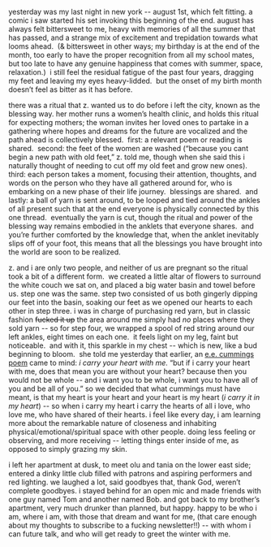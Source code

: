 yesterday was my last night in new york -- august 1st, which felt fitting. a comic i saw started his set invoking this beginning of the end. august has always felt bittersweet to me, heavy with memories of all the summer that has passed, and a strange mix of excitement and trepidation towards what looms ahead.  (& bittersweet in other ways; my birthday is at the end of the month, too early to have the proper recognition from all my school mates, but too late to have any genuine happiness that comes with summer, space, relaxation.)  i still feel the residual fatigue of the past four years, dragging my feet and leaving my eyes heavy-lidded.  but the onset of my birth month doesn’t feel as bitter as it has before.

there was a ritual that z. wanted us to do before i left the city, known as the blessing way. her mother runs a women’s health clinic, and holds this ritual for expecting mothers; the woman invites her loved ones to partake in a gathering where hopes and dreams for the future are vocalized and the path ahead is collectively blessed.  first: a relevant poem or reading is shared.  second: the feet of the women are washed (“because you cant begin a new path with old feet,” z. told me, though when she said this i naturally thought of needing to cut off my old feet and grow new ones). third: each person takes a moment, focusing their attention, thoughts, and words on the person who they have all gathered around for, who is embarking on a new phase of their life journey.  blessings are shared.  and lastly: a ball of yarn is sent around, to be looped and tied around the ankles of all present such that at the end everyone is physically connected by this one thread.  eventually the yarn is cut, though the ritual and power of the blessing way remains embodied in the anklets that everyone shares.  and you’re further comforted by the knowledge that, when the anklet inevitably slips off of your foot, this means that all the blessings you have brought into the world are soon to be realized.

z. and i are only two people, and neither of us are pregnant so the ritual took a bit of a different form.  we created a little altar of flowers to surround the white couch we sat on, and placed a big water basin and towel before us. step one was the same. step two consisted of us both gingerly dipping our feet into the basin, soaking our feet as we opened our hearts to each other in step three. i was in charge of purchasing red yarn, but in classic fashion ~~fucked it up~~ the area around me simply had *no* places where they sold yarn -- so for step four, we wrapped a spool of red string around our left ankles, eight times on each one.  it feels light on my leg, faint but noticeable.  and with it, this sparkle in my chest -- which is new, like a bud beginning to bloom.  she told me yesterday that earlier, an [e.e. cummings poem](www.poetryfoundation.org/poetrymagazine/poems/49493/i-carry-your-heart-with-mei-carry-it-in?c=34ebca37-bdf5-43c1-977c-a4799b77fb19) came to mind: *i carry your heart with me.* “but if i carry your heart with me, does that mean you are without your heart? because then you would not be whole -- and i want you to be whole, i want you to have all of you and be all of you.” so we decided that what cummings must have meant, is that my heart is your heart and your heart is my heart (*i carry it in my heart*) -- so when i carry my heart i carry the hearts of all i love, who love me, who have shared of their hearts. i feel like every day, i am learning more about the remarkable nature of closeness and inhabiting physical/emotional/spiritual space with other people. doing less feeling or observing, and more receiving -- letting things enter inside of me, as opposed to simply grazing my skin.

i left her apartment at dusk, to meet olu and tania on the lower east side; entered a dinky little club filled with patrons and aspiring performers and red lighting. we laughed a lot, said goodbyes that, thank God, weren’t complete goodbyes. i stayed behind for an open mic and made friends with one guy named Tom and another named Bob. and got back to my brother’s apartment, very much drunker than planned, but happy. happy to be who i am, where i am, with those that dream and want for me, (that care enough about my thoughts to subscribe to a fucking newsletter!!) -- with whom i can future talk, and who will get ready to greet the winter with me.